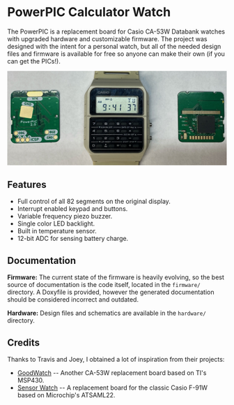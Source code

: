 # PowerPIC Calculator Watch
The PowerPIC is a replacement board for Casio CA-53W Databank watches with
upgraded hardware and customizable firmware. The project was designed with
the intent for a personal watch, but all of the needed design files and
firmware is available for free so anyone can make their own (if you can get
the PICs!).

![](photos/readme-header.jpg)


## Features
- Full control of all 82 segments on the original display.
- Interrupt enabled keypad and buttons.
- Variable frequency piezo buzzer.
- Single color LED backlight.
- Built in temperature sensor.
- 12-bit ADC for sensing battery charge.


## Documentation
**Firmware:** The current state of the firmware is heavily evolving, so
the best source of documentation is the code itself, located in the `firmware/`
directory. A Doxyfile is provided, however the generated documentation should
be considered incorrect and outdated.

**Hardware:** Design files and schematics are available in the `hardware/`
directory.


## Credits
Thanks to Travis and Joey, I obtained a lot of inspiration from their projects:
- [GoodWatch](https://github.com/travisgoodspeed/goodwatch) --
Another CA-53W replacement board based on TI's MSP430.
- [Sensor Watch](https://github.com/joeycastillo/Sensor-Watch) --
A replacement board for the classic Casio F-91W based on Microchip's ATSAML22.
